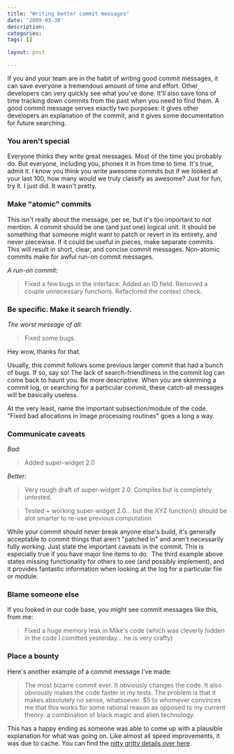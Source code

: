 ```yaml
---
title: "Writing better commit messages"
date: '2009-03-30'
description:
categories:
tags: []

layout: post

---
```

If you and your team are in the habit of writing good commit messages, it can save everyone a tremendous amount of time and effort. Other developers can very quickly see what you've done. It'll also save tons of time tracking down commits from the past when you need to find them. A good commit message serves exactly two purposes: it gives other developers an explanation of the commit, and it gives some documentation for future searching.
<h3>You aren't special</h3>
Everyone thinks they write great messages. Most of the time you probably do. But everyone, including you, phones it in from time to time. It's true, admit it. I know you think you write awesome commits but if we looked at your last 100, how many would we truly classify as awesome? Just for fun, try it. I just did. It wasn't pretty.
<h3>Make "atomic" commits</h3>
This isn't really about the message, per se, but it's too important to not mention. A commit should be one (and just one) logical unit. It should be something that someone might want to patch or revert in its entirety, and never piecewise. If it could be useful in pieces, make separate commits. This will result in short, clear, and concise commit messages. Non-atomic commits make for awful run-on commit messages.

<em>A run-on commit:</em>
<blockquote>Fixed a few bugs in the interface. Added an ID field. Removed a couple unnecessary functions. Refactored the context check.</blockquote>
<p style="text-align: right;"></p>

<h3>Be specific. Make it search friendly.</h3>
<em>The worst message of all:
</em>
<blockquote>Fixed some bugs.<em>
</em></blockquote>
Hey wow, thanks for that.

Usually, this commit follows some previous larger commit that had a bunch of bugs. If so, say so! The lack of search-friendliness in the commit log can come back to haunt you. Be more descriptive. When you are skimming a commit log, or searching for a particular commit, these catch-all messages will be basically useless.

At the very least, name the important subsection/module of the code. "Fixed bad allocations in image processing routines" goes a long a way.
<h3>Communicate caveats</h3>
<em>Bad:</em>
<blockquote>Added super-widget 2.0</blockquote>
<em>Better:</em>
<blockquote>Very rough draft of super-widget 2.0. Compiles but is completely untested.<em></em></blockquote>
<blockquote>Tested + working super-widget 2.0... but the XYZ function() should be alot smarter to re-use previous computation</blockquote>
While your commit should never break anyone else's build, it's generally acceptable to commit things that aren't "patched in" and aren't necessarily fully working. Just state the important caveats in the commit. This is especially true if you have major line items to do.  The third example above states missing functionality for others to see (and possibly implement), and it provides fantastic information when looking at the log for a particular file or module.
<h3>Blame someone else</h3>
If you looked in our code base, you might see commit messages like this, from me:
<blockquote>Fixed a huge memory leak in Mike's code (which was cleverly hidden in the code I comitted yesterday... he is very crafty)</blockquote>
<h3>Place a bounty</h3>
Here's another example of a commit message I've made:
<blockquote>The most bizarre commit ever. It obviously changes the code. It also obviously makes the code faster in my tests. The problem is that it makes absolutely no sense, whatsoever. $5 to whomever convinces me that this works for some rational reason as opposed to my current theory: a combination of black magic and alien technology.</blockquote>
This has a happy ending as someone was able to come up with a plausible explanation for what was going on. Like almost all speed improvements, it was due to cache. You can find the <a href="http://lbrandy.com/blog/2009/03/more-cache-craziness/">nitty gritty details over here</a>.